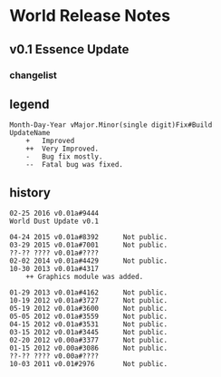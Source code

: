 World Release Notes
===================
## v0.1 Essence Update
###	changelist

## legend
	Month-Day-Year vMajor.Minor(single digit)Fix#Build
	UpdateName
		+ 	Improved
		++	Very Improved.
		- 	Bug fix mostly.
		--	Fatal bug was fixed.

## history
	02-25 2016 v0.01a#9444		
	World Dust Update v0.1

	04-24 2015 v0.01a#8392		Not public.
	03-29 2015 v0.01a#7001		Not public.
	??-?? ???? v0.01a#????
	02-02 2014 v0.01a#4429		Not public.
	10-30 2013 v0.01a#4317
		++ Graphics module was added.

	01-29 2013 v0.01a#4162		Not public.
	10-19 2012 v0.01a#3727		Not public.
	05-19 2012 v0.01a#3600		Not public.
	05-05 2012 v0.01a#3559		Not public.
	04-15 2012 v0.01a#3531		Not public.
	03-15 2012 v0.01a#3445		Not public.
	02-20 2012 v0.00a#3377		Not public.
	01-15 2012 v0.00a#3086		Not public.
	??-?? ???? v0.00a#????		
	10-03 2011 v0.01#2976		Not public.


